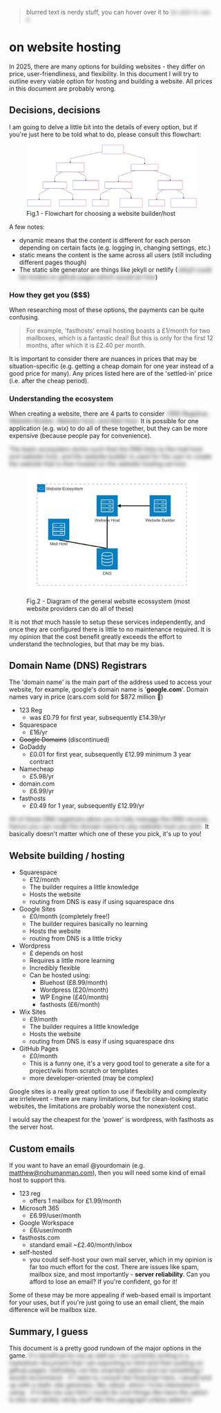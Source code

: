 
> blurred text is nerdy stuff, you can hover over it to <span class='nerdy'>be able to see it</span>
# on website hosting
In 2025, there are many options for building websites - they differ on price, user-friendliness, and flexibility. In this document I will try to outline every viable option for hosting and building a website. All prices in this document are probably wrong.

## Decisions, decisions
I am going to delve a little bit into the details of every option, but if you're just here to be told what to do, please consult this flowchart:

<figure>
  <img src='flowchart.svg'>
  <figcaption>Fig.1 - Flowchart for choosing a website builder/host</figcaption>
</figure>

A few notes:
- dynamic means that the content is different for each person depending on certain facts (e.g. logging in, changing settings, etc.)
- static means the content is the same across all users (still including different pages though)
- The static site generator are things like jekyll or netlify (<span class='nerdy'>Jekyll could be hosted on github pages which would be free</span>)


### How they get you ($$$)
When researching most of these options, the payments can be quite confusing.

> For example, 'fasthosts' email hosting boasts a £1/month for two mailboxes, which is a fantastic deal! But this is only for the first 12 months, after which it is £2.40 per month.

It is important to consider there are nuances in prices that may be situation-specific (e.g. getting a cheap domain for one year instead of a good price for many). Any prices listed here are of the 'settled-in' price (i.e. after the cheap period).

### Understanding the ecosystem
When creating a website, there are 4 parts to consider<span class='nerdy'>: DNS Registrar, Website Builder, Website Host, and Mail Host.</span> It is possible for one application (e.g. wix) to do all of these together, but they can be more expensive (because people pay for convenience).


<!-- 
architecture-beta
    group api(cloud)[API]

    service dns(database)[DNS] in api
    service website_builder(server)[Website Builder] in api
    service website_host(server)[Website Host] in api
    service mail_host(server)[Mail Host] in api
    
    dns:T -- B:mail_host
    dns:T -- B:website_host
    website_builder:L --\> R:website_host
-->

<span class='nerdy'>The basic ecosystem works such that the DNS links to the mail host and website host, and the website builder is used for the user to create the website that is then hosted on the website hosting service:

<figure>
  <img src='website-ecosystem.png'>
  <figcaption>Fig.2 - Diagram of the general website ecossystem (most website providers can do all of these)</figcaption>
</figure>

It is not *that* much hassle to setup these services independently, and once they are configured there is little to no maintenance required. It is my opinion that the cost benefit greatly exceeds the effort to understand the technologies, but that may be my bias.</span>

## Domain Name (DNS) Registrars
The 'domain name' is the main part of the address used to access your website, for example, google's domain name is '**google.com**'. Domain names vary in price (cars.com sold for $872 million 🤯)

- 123 Reg
    - was £0.79 for first year, subsequently £14.39/yr
- Squarespace
    - £16/yr
- ~~Google Domains~~ (discontinued)
- GoDaddy
    - £0.01 for first year, subsequently £12.99 minimum 3 year contract
- Namecheap
    - £5.98/yr
- domain.com
    - £6.99/yr
- fasthosts
    - £0.49 for 1 year, subsequently £12.99/yr

<span class='nerdy'>All of these DNS registrars allow you to fully manage the DNS records, hence you can route the domain name to any website host you pick.</span> It basically doesn't matter which one of these you pick, it's up to you!

## Website building / hosting

- Squarespace
    - £12/month
    - The builder requires a little knowledge
    - Hosts the website
    - routing from DNS is easy if using squarespace dns
- Google Sites
    - £0/month (completely free!)
    - The builder requires basically no learning
    - Hosts the website
    - routing from DNS is a little tricky
- Wordpress
    - £ depends on host
    - Requires a little more learning
    - Incredibly flexible
    - Can be hosted using:
        - Bluehost (£8.99/month)
        - Wordpress (£20/month)
        - WP Engine (£40/month)
        - fasthosts (£6/month)
- Wix Sites
    - £9/month
    - The builder requires a little knowledge
    - Hosts the website
    - routing from DNS is easy if using squarespace dns
- GitHub Pages
    - £0/month
    - This is a funny one, it's a very good tool to generate a site for a project/wiki from scratch or templates
    - more developer-oriented (may be complex)

Google sites is a really great option to use if flexibility and complexity are irrlelevent - there are many limitations, but for clean-looking static websites, the limitations are probably worse the nonexistent cost.

I would say the cheapest for the 'power' is wordpress, with fasthosts as the server host.

## Custom emails
If you want to have an email @yourdomain (e.g. matthew@nohumanman.com), then you will need some kind of email host to support this.

- 123 reg
    - offers 1 mailbox for £1.99/month
- Microsoft 365
    - £6.99/user/month
- Google Workspace
    - £6/user/month
- fasthosts.com
    - standard email ~£2.40/month/inbox
- self-hosted
    - you could self-host your own mail server, which in my opinion is far too much effort for the cost. There are issues like spam, mailbox size, and most importantly - **server reliability**. Can you afford to lose an email? If you're confident, go for it!

Some of these may be more appealing if web-based email is important for your uses, but if you're just going to use an email client, the main difference will be mailbox size.

## Summary, I guess
This document is a pretty good rundown of the major options in the game. <span class='nerdy'>It's benefical for me as well as I am currently writing in a markdown document that I am exporting to html and then putting on github pages. Definitely not the smartest option and not something I would recommend - if I were to consult the flowchart here, I would end up with a static site generator, like Jekyll, which I'd be interested in using - if it lets me use html I could do cool things like have the option to blur out rambly nerdy stuff like this paragraph unless asked 🤓 </span>


<style>
    body{
        margin-left: 20%;
        margin-right: 20%;
    }
    .nerdy{
        filter: blur(4px);
    }
    .nerdy:hover{
        filter: none;
    }
</style>

